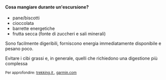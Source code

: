 #### Cosa mangiare durante un'escursione?


- pane/biscotti
- cioccolata
- barrette energetiche
- frutta secca (fonte di zuccheri e sali minerali)

Sono facilmente digeribili, forniscono energia immediatamente disponibile e pesano poco.

Evitare i cibi grassi e, in generale, quelli che richiedono una digestione più complessa


<small>
Per approfondire:
<a href="https://www.trekking.it/i-nostri-consigli/alimentazione-trekking-cosa-mangiare/" target="_blank">
trekking.it
</a>,
<a href="https://www.garmin.com/it-IT/blog/trekking-cosa-mangiare-e-portare-con-se/" target="_blank">
garmin.com
</a>
</small>
